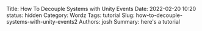 Title: How To Decouple Systems with Unity Events
Date: 2022-02-20 10:20
status: hidden
Category: Wordz
Tags: tutorial
Slug: how-to-decouple-systems-with-unity-events2
Authors: josh
Summary: here's a tutorial
